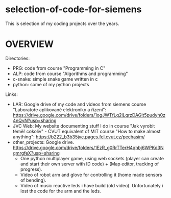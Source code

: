 # selection-of-code-for-siemens
This is selection of my coding projects over the years.
# OVERVIEW
Directories:
   - PRG: code from course "Programming in C"
   - ALP: code from course "Algorithms and programming"
   - c-snake: simple snake game written in c
   - python: some of my python projects
  
Links:
   - LAR: Google drive of my code and videos from siemens course "Laboratoře 
aplikované elektroniky a řízení": 
https://drive.google.com/drive/folders/1ogJWTfLq2lLqrzDAGlt5pudyh0z4nQyN?usp=sharing
   - JVC Web: My website documenting stuff I do in course "Jak vyrobit téměř 
cokoliv" - ČVUT equivalent of MIT course "How to make almost anything":
https://b222_b3b35jvc.pages.fel.cvut.cz/pechasim/
   - other_projects: Google drive.
https://drive.google.com/drive/folders/1EzR_g0RrTTerH4qhbj6WPKd3NqmrgfeX?usp=sharing 
		- One python multiplayer game, using web sockets (player can create and start their own server with ID code) + (Map 
editor, tracking of progress).
		- Video of robot arm and glove for controlling it (home made sensors of bending).  
 		- Video of music reactive leds i have build (old video).
   Unfortunately i lost the code for the arm and the leds.
